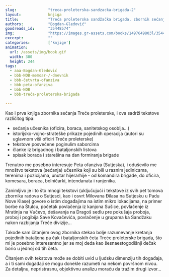 ```yaml
---
slug:              "treca-proleterska-sandzacka-brigada-2"
layout:            knjiga
title:             "Treća proleterska sandžačka brigada, zbornik sećanja, knjiga 2"
authors:           "Bogdan-Gledović"
goodreads_id:      "35448574"
img:               "https://images.gr-assets.com/books/1497649803l/35448574.jpg"
excerpt:           ""
categories:        ['knjige']
animation:
  url: /assets/img/book.gif
  width: 300
  height: 244
tags:
  - aaa-Bogdan-Gledović
  - bbb-NOB-memoar-/-dnevnik
  - bbb-četvrta-ofanziva
  - bbb-peta-ofanziva
  - bbb-NOB
  - bbb-treća-proleterska-brigada
  
---
```


Kao i prva knjiga zbornika sećanja Treće proleterske, i ova sadrži tekstove različitog tipa:

- sećanja učesnika (oficira, boraca, sanitetskog osoblja...)
- istorijsko-vojno-strateške prikaze pojedinih operacija (autori su uglavnom viši oficiri Treće proleterske)
- tekstove posvećene poginulim saborcima
- članke iz brigadnog i bataljonskih listova
- spisak boraca i starešina na dan formiranja brigade


Trenutno me posebno interesuje Peta ofanziva (Sutjeska), i oduševilo me mnoštvo tekstova (sećanja) učesnika koji su 
bili u raznim jedinicama, terenima i pozicijama, unutar hijerarhije - od komandira brigade, do oficira, komesara, 
boraca, bolničarki, intendanata i ranjenika.

Zanimljivo je i to što mnogi tekstovi (uključujući i tekstove iz svih pet tomova zbornika radova o Sutjesci, kao i osvrt 
Milovana Đilasa na Sutjesku u Padu Nove Klase) govore o istim događajima na istim mikro lokacijama, na primer borbe na 
Štulcu, početak povlačenja iz kanjona Sušice, povlačenje iz Mratinja na Vučevo, dešavanja na Dragoš sedlu pre pokušaja 
proboja, proboj i pogibija Save Kovačevića, povlačenje u grupama ka Sandžaku nakon razbijanja Treće divizije...

Takođe sam čitanjem ovog zbornika stekao bolje razumevanje kretanja pojedinih bataljona pa čak i bataljonskih četa Treće 
proleterske brigada, što mi je posebno interesantno jer se moj deda kao šesnaestogodišnji dečak borio u jednoj od tih četa.


Čitanjem ovih tekstova može se dobiti uvid u ljudsku dimenziju tih događaja, a i ti sami događaji se mogu donekle 
razumeti na nekom površnom nivou. Za detaljnu, nepristrasnu, objektivnu analizu moraću da tražim drugi izvor...